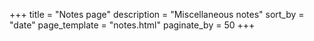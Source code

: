 +++
title = "Notes page"
description = "Miscellaneous notes"
sort_by = "date"
page_template = "notes.html"
paginate_by = 50
+++
